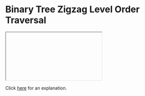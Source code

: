 # Binary Tree Zigzag Level Order Traversal 

<iframe></iframe>

Click [here](Explanation.md) for an explanation.

